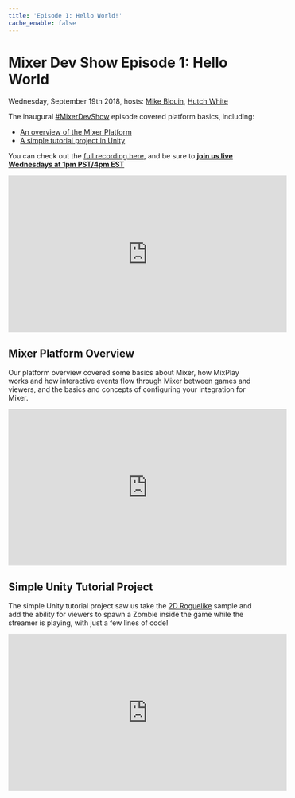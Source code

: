 ```yaml
---
title: 'Episode 1: Hello World!'
cache_enable: false
---
```


# Mixer Dev Show Episode 1: Hello World
Wednesday, September 19th 2018, hosts: [Mike Blouin](https://twitter.com/MichaelBlouin), [Hutch White](https://twitter.com/AechDub)

The inaugural [#MixerDevShow](https://twitter.com/hashtag/MixerDevShow) episode covered platform basics, including:

- [An overview of the Mixer Platform](https://youtu.be/tpHG4c-rfO8)
- [A simple tutorial project in Unity](https://youtu.be/dGyTveU-pME)

You can check out the [full recording here](), and be sure to [**join us live Wednesdays at 1pm PST/4pm EST**](https://mixer.com/MixerDevShow)

<iframe width="560" height="315" src="https://www.youtube.com/embed/sk2CVqdnGOg" frameborder="0" allow="autoplay; encrypted-media" allowfullscreen></iframe>

## Mixer Platform Overview
Our platform overview covered some basics about Mixer, how MixPlay works and how interactive events flow through Mixer between games and viewers, and the basics and concepts of configuring your integration for Mixer.

<iframe width="560" height="315" src="https://www.youtube.com/embed/tpHG4c-rfO8" frameborder="0" allow="autoplay; encrypted-media" allowfullscreen></iframe>

## Simple Unity Tutorial Project
The simple Unity tutorial project saw us take the [2D Roguelike](https://unity3d.com/learn/tutorials/s/2d-roguelike-tutorial) sample and add the ability for viewers to spawn a Zombie inside the game while the streamer is playing, with just a few lines of code!

<iframe width="560" height="315" src="https://www.youtube.com/embed/tpHG4c-rfO8" frameborder="0" allow="autoplay; encrypted-media" allowfullscreen></iframe>